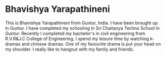 # Bhavishya Yarapathineni
This is Bhavishya Yarapathineni from Guntur, India. I have been brought up in Guntur. I have completed my schooling in Sri Chaitanya Techno School in Guntur. Recently I completed my bachelor's in civil engineering from R.V.R&J.C College of Engineering. I spend my leisure time by watching k-dramas and chinese dramas. One of my favourite drama is put your head on my shoulder. I really like to hangout with my family and friends. <br>
